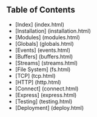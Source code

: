 ## Table of Contents
* [Index] (index.html)
* [Installation] (installation.html)
* [Modules] (modules.html)
* [Globals] (globals.html)
* [Events] (events.html)
* [Buffers] (buffers.html)
* [Streams] (streams.html)
* [File System] (fs.html)
* [TCP] (tcp.html)
* [HTTP] (http.html)
* [Connect] (connect.html)
* [Express] (express.html)
* [Testing] (testing.html)
* [Deployment] (deploy.html)
